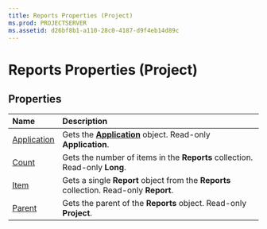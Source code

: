 ```yaml
---
title: Reports Properties (Project)
ms.prod: PROJECTSERVER
ms.assetid: d26bf8b1-a110-28c0-4187-d9f4eb14d89c
---
```



# Reports Properties (Project)

## Properties



|**Name**|**Description**|
|:-----|:-----|
|[Application](reports-application-property-project.md)|Gets the  **[Application](application-object-project.md)** object. Read-only **Application**.|
|[Count](reports-count-property-project.md)|Gets the number of items in the  **Reports** collection. Read-only **Long**.|
|[Item](reports-item-property-project.md)|Gets a single  **Report** object from the **Reports** collection. Read-only **Report**.|
|[Parent](reports-parent-property-project.md)|Gets the parent of the  **Reports** object. Read-only **Project**.|

